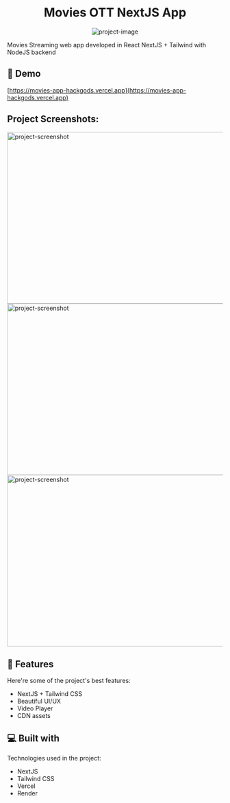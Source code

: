 <h1 align="center" id="title">Movies OTT NextJS App</h1>

<p align="center"><img src="https://socialify.git.ci/hackgods/movies-app/image?description=1&amp;font=Jost&amp;language=1&amp;name=1&amp;owner=1&amp;pattern=Solid&amp;theme=Dark" alt="project-image"></p>

<p id="description">Movies Streaming web app developed in React NextJS + Tailwind with NodeJS backend</p>

<h2>🚀 Demo</h2>

[https://movies-app-hackgods.vercel.app](https://movies-app-hackgods.vercel.app)

<h2>Project Screenshots:</h2>

<img src="https://i.ibb.co/gRPmdBD/Screenshot-2023-11-14-at-12-04-00-AM.png" alt="project-screenshot" width="1080" height="400/">

<img src="https://i.ibb.co/jbq1hks/Screenshot-2023-11-14-at-12-04-19-AM.png" alt="project-screenshot" width="1080" height="400/">

<img src="https://i.ibb.co/KrN9NKf/Screenshot-2023-11-14-at-12-04-38-AM.png" alt="project-screenshot" width="1080" height="400/">

  
  
<h2>🧐 Features</h2>

Here're some of the project's best features:

*   NextJS + Tailwind CSS
*   Beautiful UI/UX
*   Video Player
*   CDN assets

  
  
<h2>💻 Built with</h2>

Technologies used in the project:

*   NextJS
*   Tailwind CSS
*   Vercel
*   Render
